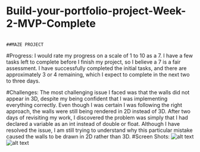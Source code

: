 # Build-your-portfolio-project-Week-2-MVP-Complete
                                                                                                    ##MAZE PROJECT
#Progress:
	I would rate my progress on a scale of 1 to 10 as a 7. I have a few tasks left to complete before I finish my project, so I believe a 7 is a fair assessment.
 I have successfully completed the initial tasks, and there are approximately 3 or 4 remaining, which I expect to complete in the next two to three days.

#Challenges:
  The most challenging issue I faced was that the walls did not appear in 3D, despite my being confident that I was implementing everything correctly. 
Even though I was certain I was following the right approach, the walls were still being rendered in 2D instead of 3D.
After two days of revisiting my work, I discovered the problem was simply that I had declared a variable as an int instead of double or float.
Although I have resolved the issue, I am still trying to understand why this particular mistake caused the walls to be drawn in 2D rather than 3D.
#Screen Shots:
![alt text](http://screen_shots)
![alt text](http://Screen_shots_2)
